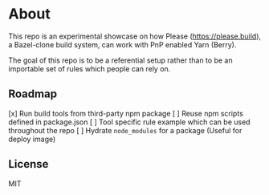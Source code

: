 # About
This repo is an experimental showcase on how Please (https://please.build), a Bazel-clone build system, can work with PnP enabled Yarn (Berry).

The goal of this repo is to be a referential setup rather than to be an importable set of rules which people can rely on.

## Roadmap
[x] Run build tools from third-party npm package
[ ] Reuse npm scripts defined in package.json
[ ] Tool specific rule example which can be used throughout the repo
[ ] Hydrate `node_modules` for a package (Useful for deploy image)

## License
MIT
